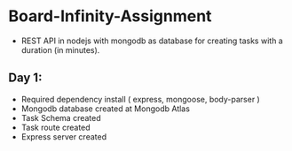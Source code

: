 # Board-Infinity-Assignment

- REST API in nodejs with mongodb as database for creating tasks with a duration (in minutes). 

## Day 1:

- Required dependency install ( express, mongoose, body-parser )
- Mongodb database created at Mongodb Atlas
- Task Schema created
- Task route created 
- Express server created